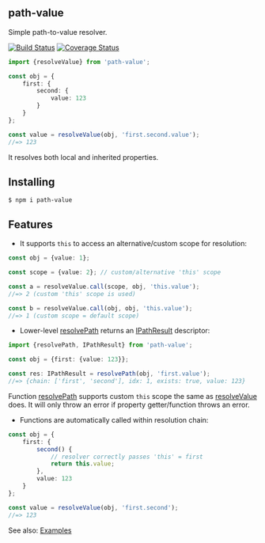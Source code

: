 path-value
----------

Simple path-to-value resolver.

[![Build Status](https://travis-ci.org/vitaly-t/path-value.svg?branch=main)](https://travis-ci.org/vitaly-t/path-value)
[![Coverage Status](https://coveralls.io/repos/github/vitaly-t/path-value/badge.svg?branch=main)](https://coveralls.io/github/vitaly-t/path-value?branch=main)

```ts
import {resolveValue} from 'path-value';

const obj = {
    first: {
        second: {
            value: 123
        }
    }
};

const value = resolveValue(obj, 'first.second.value');
//=> 123
```

It resolves both local and inherited properties.

## Installing

```
$ npm i path-value
```

## Features

* It supports `this` to access an alternative/custom scope for resolution:

```ts
const obj = {value: 1};

const scope = {value: 2}; // custom/alternative 'this' scope

const a = resolveValue.call(scope, obj, 'this.value');
//=> 2 (custom 'this' scope is used)

const b = resolveValue.call(obj, obj, 'this.value');
//=> 1 (custom scope = default scope)
```

* Lower-level [resolvePath] returns an [IPathResult] descriptor:

```ts
import {resolvePath, IPathResult} from 'path-value';

const obj = {first: {value: 123}};

const res: IPathResult = resolvePath(obj, 'first.value');
//=> {chain: ['first', 'second'], idx: 1, exists: true, value: 123}
```

Function [resolvePath] supports custom `this` scope the same as [resolveValue] does. It will only throw an error if
property getter/function throws an error.

* Functions are automatically called within resolution chain:

```ts
const obj = {
    first: {
        second() {
            // resolver correctly passes 'this' = first
            return this.value;
        },
        value: 123
    }
};

const value = resolveValue(obj, 'first.second');
//=> 123
```

See also: [Examples](http://github.com/vitaly-t/path-value/wiki/Examples)

[resolvePath]:https://github.com/vitaly-t/path-value/blob/main/src/resolve-path.ts#L13

[IPathResult]:https://github.com/vitaly-t/path-value/blob/main/src/types.ts#L41

[resolveValue]:https://github.com/vitaly-t/path-value/blob/main/src/resolve-value.ts#L14
